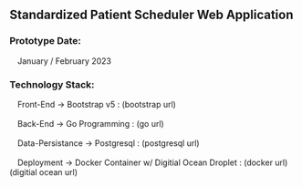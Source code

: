<html>
    <body>
        <h2>Standardized Patient Scheduler Web Application</h2>
        <h3>Prototype Date:</h3>
        &#8195;January / February 2023
        <h3>Technology Stack:</h3>
        &#8195;Front-End -> Bootstrap v5 : (bootstrap url)</br></br>
        &#8195;Back-End -> Go Programming : (go url)</br></br>
        &#8195;Data-Persistance -> Postgresql : (postgresql url)</br></br>
        &#8195;Deployment -> Docker Container w/ Digitial Ocean Droplet : (docker url) (digitial ocean url)</br></br>
    </body>
</html>
